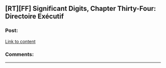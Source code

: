 ## [RT][FF] Significant Digits, Chapter Thirty-Four: Directoire Exécutif

### Post:

[Link to content](http://www.anarchyishyperbole.com/2015/12/significant-digits-chapter-thirty-four.html)

### Comments:

---

